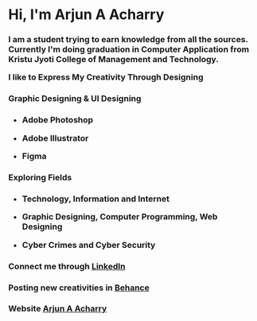 <h1>Hi, I'm Arjun A Acharry</h1>


<h3><p>I am a student trying to earn knowledge from all the sources. Currently I'm doing graduation in Computer Application from Kristu Jyoti College of Management and Technology.<p>

  <P>I like to Express My Creativity Through Designing</h3></P>


<h3>Graphic Designing & UI Designing<h3>
  
- Adobe Photoshop
  
- Adobe Illustrator
  
- Figma

<h3>Exploring Fields<h3>
  
  - **Technology, Information and Internet**
  
  - **Graphic Designing, Computer Programming, Web Designing**
  
  - **Cyber Crimes and Cyber Security**
  
  ### Connect me through [LinkedIn](https://www.linkedin.com/in/arjun-a-acharry-044a36252/)
  ### Posting new creativities in [Behance](https://www.behance.net/arjunaacharry)
  ### Website [Arjun A Acharry](https://arjunaacharry.github.io)
  
<!---

arjunaacharry/arjunaacharry is a ✨ special ✨ repository because its `README.md` (this file) appears on your GitHub profile.

You can click the Preview link to take a look at your changes.

--->





